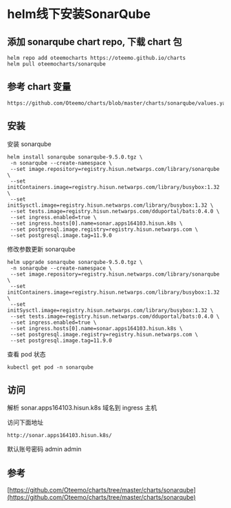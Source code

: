 # helm线下安装SonarQube



## 添加 sonarqube chart repo, 下载 chart 包

```
helm repo add oteemocharts https://oteemo.github.io/charts
helm pull oteemocharts/sonarqube
```

## 参考 chart 变量

```
https://github.com/Oteemo/charts/blob/master/charts/sonarqube/values.yaml
```

## 安装

安装 sonarqube

```
helm install sonarqube sonarqube-9.5.0.tgz \
 -n sonarqube --create-namespace \
 --set image.repository=registry.hisun.netwarps.com/library/sonarqube \
 --set initContainers.image=registry.hisun.netwarps.com/library/busybox:1.32 \
 --set initSysctl.image=registry.hisun.netwarps.com/library/busybox:1.32 \
 --set tests.image=registry.hisun.netwarps.com/dduportal/bats:0.4.0 \
 --set ingress.enabled=true \
 --set ingress.hosts[0].name=sonar.apps164103.hisun.k8s \
 --set postgresql.image.registry=registry.hisun.netwarps.com \
 --set postgresql.image.tag=11.9.0
```

修改参数更新 sonarqube

```
helm upgrade sonarqube sonarqube-9.5.0.tgz \
 -n sonarqube --create-namespace \
 --set image.repository=registry.hisun.netwarps.com/library/sonarqube \
 --set initContainers.image=registry.hisun.netwarps.com/library/busybox:1.32 \
 --set initSysctl.image=registry.hisun.netwarps.com/library/busybox:1.32 \
 --set tests.image=registry.hisun.netwarps.com/dduportal/bats:0.4.0 \
 --set ingress.enabled=true \
 --set ingress.hosts[0].name=sonar.apps164103.hisun.k8s \
 --set postgresql.image.registry=registry.hisun.netwarps.com \
 --set postgresql.image.tag=11.9.0
```

查看 pod 状态

```
kubectl get pod -n sonarqube
```

## 访问

解析 sonar.apps164103.hisun.k8s 域名到 ingress 主机

访问下面地址

```
http://sonar.apps164103.hisun.k8s/
```

默认账号密码 admin admin 

## 参考 

[https://github.com/Oteemo/charts/tree/master/charts/sonarqube](https://github.com/Oteemo/charts/tree/master/charts/sonarqube)
